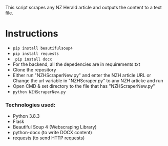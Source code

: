 This script scrapes any NZ Herald article and outputs the content to a text file. 

# Instructions
- ``` pip install beautifulsoup4  ```
- ``` pip install requests ```
- ``` pip install docx```
- For the backend, all the depedencies are in requirements.txt
- Clone the repository
- Either run "NZHScraperNew.py" and enter the NZH article URL
	or
  Change the url variable in "NZHScraper.py" to any NZH articke and run
- Open CMD & set directory to the file that has "NZHScraperNew.py"
- ```python NZHScraperNew.py```

### Technologies used:
- Python 3.8.3
- Flask
- Beautiful Soup 4 (Webscraping Library)
- python-docx (to write DOCX content)
- requests (to send HTTP requests)
